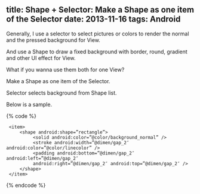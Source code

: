 title: Shape + Selector: Make a Shape as one item of the Selector
date: 2013-11-16
tags: Android
---
Generally, I use a selector to select pictures or colors to render the normal and the pressed background for View. 

And use a Shape to draw a fixed background with border, round, gradient and other UI effect for View.

What if you wanna use them both for one View?

Make a Shape as one item of the Selector.

Selector selects background from Shape list.

Below is a sample.

{% code %}
<?xml version=”1.0″ encoding=”UTF-8″?>  
<selector xmlns:android=”http://schemas.android.com/apk/res/android”>  
    <item android:state_pressed=”true”>  
            <shape android:shape=”rectangle”>  
                  <solid android:color=”@color/background_pressed” />  
                  <stroke android:width=”@dimen/gap_2″ android:color=”@color/linecolor” />  
                  <padding android:bottom=”@dimen/gap_2″ android:left=”@dimen/gap_2″                                     
                  android:right=”@dimen/gap_2″ android:top=”@dimen/gap_2″ />  
            </shape>  
     </item>  
  
     <item>  
         <shape android:shape=”rectangle”>  
              <solid android:color=”@color/background_normal” />  
              <stroke android:width=”@dimen/gap_2″ android:color=”@color/linecolor” />  
              <padding android:bottom=”@dimen/gap_2″ android:left=”@dimen/gap_2″                                          
              android:right=”@dimen/gap_2″ android:top=”@dimen/gap_2″ />  
         </shape>  
     </item>  
</selector>  
{% endcode %}

<!-- more -->

